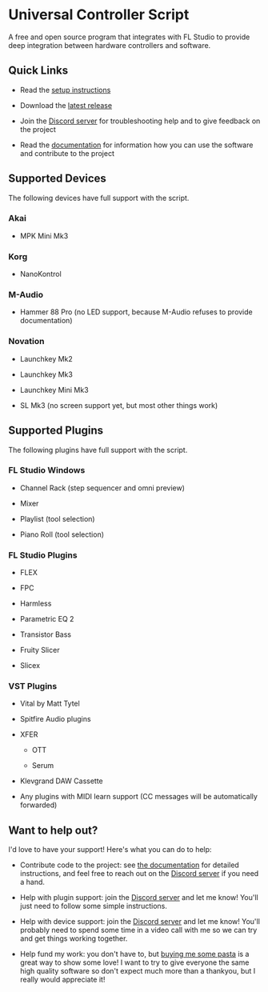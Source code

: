 # Universal Controller Script

A free and open source program that integrates with FL Studio to provide deep
integration between hardware controllers and software.

## Quick Links

* Read the [setup instructions](docs/setup.md)

* Download the
  [latest release](https://github.com/MiguelGuthridge/Universal-Controller-Script/releases)

* Join the [Discord server](https://discord.gg/6vpfJUF) for troubleshooting
  help and to give feedback on the project

* Read the [documentation](docs/README.md) for information how you can use the
  software and contribute to the project

## Supported Devices

The following devices have full support with the script.

### Akai

* MPK Mini Mk3

### Korg

* NanoKontrol

### M-Audio

* Hammer 88 Pro (no LED support, because M-Audio refuses to provide documentation)

### Novation

* Launchkey Mk2

* Launchkey Mk3

* Launchkey Mini Mk3

* SL Mk3 (no screen support yet, but most other things work)

## Supported Plugins

The following plugins have full support with the script.

### FL Studio Windows

* Channel Rack (step sequencer and omni preview)

* Mixer

* Playlist (tool selection)

* Piano Roll (tool selection)

### FL Studio Plugins

* FLEX

* FPC

* Harmless

* Parametric EQ 2

* Transistor Bass

* Fruity Slicer

* Slicex

### VST Plugins

* Vital by Matt Tytel

* Spitfire Audio plugins

* XFER

  * OTT

  * Serum

* Klevgrand DAW Cassette

* Any plugins with MIDI learn support (CC messages will be automatically forwarded)

## Want to help out?

I'd love to have your support! Here's what you can do to help:

* Contribute code to the project: see
  [the documentation](docs/contributing/README.md) for detailed instructions,
  and feel free to reach out on the [Discord server](https://discord.gg/6vpfJUF)
  if you need a hand.

* Help with plugin support: join the [Discord server](https://discord.gg/6vpfJUF)
  and let me know! You'll just need to follow some simple instructions.

* Help with device support: join the [Discord server](https://discord.gg/6vpfJUF)
  and let me know! You'll probably need to spend some time in a video call with me
  so we can try and get things working together.

* Help fund my work: you don't have to, but
  [buying me some pasta](https://www.buymeacoffee.com/miguelguthridge) is a great
  way to show some love! I want to try to give everyone the same high quality
  software so don't expect much more than a thankyou, but I really would appreciate
  it!
